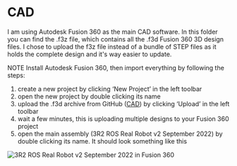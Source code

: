 # CAD
I am using Autodesk Fusion 360 as the main CAD software.
In this folder you can find the .f3z file, which contains all the .f3d Fusion 360 3D design files. I chose to upload the f3z file instead of a bundle of STEP files as it holds the complete design and it's way easier to update.

NOTE Install Autodesk Fusion 360, then import everything by following the steps:

1. create a new project by clicking ‘New Project’ in the left toolbar
1. open the new project by double clicking its name
1. upload the .f3d archive from GitHub ([CAD](CAD)) by clicking ‘Upload’ in the left toolbar
1. wait a few minutes, this is uploading multiple designs to your Fusion 360 project
1. open the main assembly (3R2 ROS Real Robot v2 September 2022) by double clicking its name. It should look something like this

![3R2 ROS Real Robot v2 September 2022 in Fusion 360](./Images/3R2_ROS_Real_Robot_v2_September_2022_Fusion_360.PNG "3R2 ROS Real Robot v2 September 2022 in Fusion 360")
